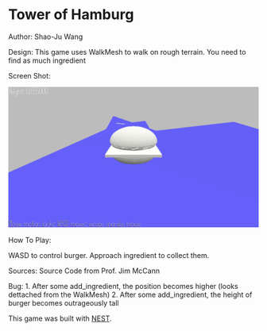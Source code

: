 # Tower of Hamburg

Author: Shao-Ju Wang

Design: This game uses WalkMesh to walk on rough terrain. You need to find as much ingredient

Screen Shot:

![Screen Shot](screenshot.png)

How To Play:

WASD to control burger. Approach ingredient to collect them.

Sources: Source Code from Prof. Jim McCann

Bug: 1. After some add_ingredient, the position becomes higher (looks dettached from the WalkMesh)
	2. After some add_ingredient, the height of burger becomes outrageously tall

This game was built with [NEST](NEST.md).

